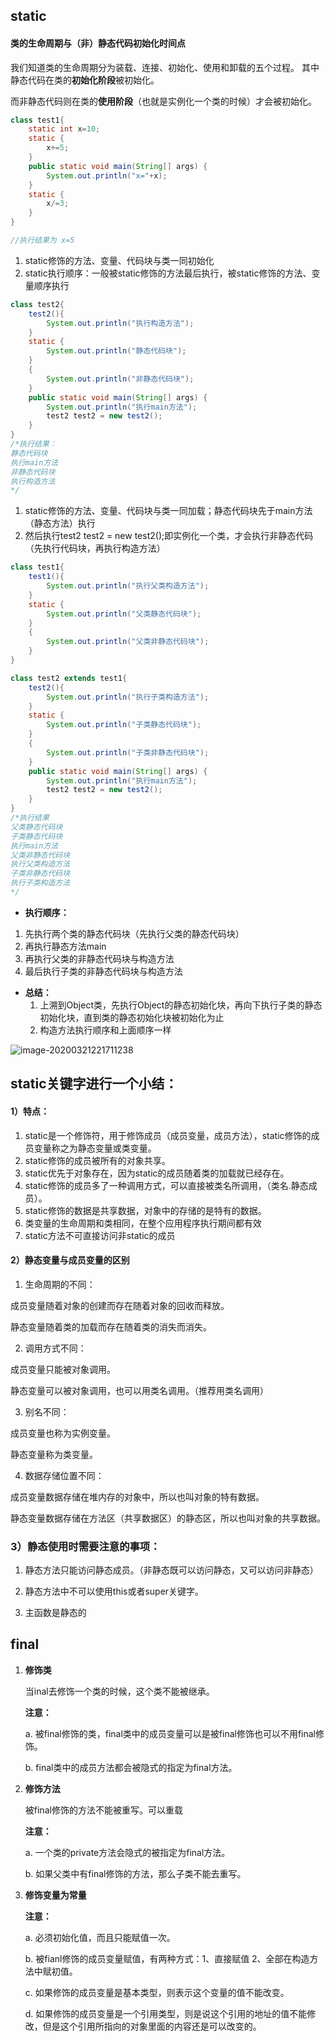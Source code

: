 ## static

#### 类的生命周期与（非）静态代码初始化时间点

我们知道类的生命周期分为装载、连接、初始化、使用和卸载的五个过程。
其中静态代码在类的**初始化阶段**被初始化。

而非静态代码则在类的**使用阶段**（也就是实例化一个类的时候）才会被初始化。

```java
class test1{
    static int x=10;
    static {
        x+=5;
    }
    public static void main(String[] args) {
        System.out.println("x="+x);
    }
    static {
        x/=3;
    }
}

//执行结果为 x=5
```

1. static修饰的方法、变量、代码块与类一同初始化
2. static执行顺序：一般被static修饰的方法最后执行，被static修饰的方法、变量顺序执行

```java
class test2{
    test2(){
        System.out.println("执行构造方法");
    }
    static {
        System.out.println("静态代码块");
    }
    {
        System.out.println("非静态代码块");
    }
    public static void main(String[] args) {
        System.out.println("执行main方法");
        test2 test2 = new test2();
    }
}
/*执行结果：
静态代码块
执行main方法
非静态代码块
执行构造方法
*/
```

1. static修饰的方法、变量、代码块与类一同加载；静态代码块先于main方法（静态方法）执行
2. 然后执行test2 test2 = new test2();即实例化一个类，才会执行非静态代码（先执行代码块，再执行构造方法）

```java
class test1{
    test1(){
        System.out.println("执行父类构造方法");
    }
    static {
        System.out.println("父类静态代码块");
    }
    {
        System.out.println("父类非静态代码块");
    }
}

class test2 extends test1{
    test2(){
        System.out.println("执行子类构造方法");
    }
    static {
        System.out.println("子类静态代码块");
    }
    {
        System.out.println("子类非静态代码块");
    }
    public static void main(String[] args) {
        System.out.println("执行main方法");
        test2 test2 = new test2();
    }
}
/*执行结果
父类静态代码块
子类静态代码块
执行main方法
父类非静态代码块
执行父类构造方法
子类非静态代码块
执行子类构造方法
*/
```

* **执行顺序：**

1. 先执行两个类的静态代码块（先执行父类的静态代码块）
2. 再执行静态方法main
3. 再执行父类的非静态代码块与构造方法
4. 最后执行子类的非静态代码块与构造方法

* **总结：**
  1. 上溯到Object类，先执行Object的静态初始化块，再向下执行子类的静态初始化块，直到类的静态初始化块被初始化为止
  2. 构造方法执行顺序和上面顺序一样



![image-20200321221711238](C:\Users\86159\AppData\Roaming\Typora\typora-user-images\image-20200321221711238.png)

## static关键字进行一个小结：

#### 1）特点：

1. static是一个修饰符，用于修饰成员（成员变量，成员方法），static修饰的成员变量称之为静态变量或类变量。
2. static修饰的成员被所有的对象共享。
3. static优先于对象存在，因为static的成员随着类的加载就已经存在。
4. static修饰的成员多了一种调用方式，可以直接被类名所调用，（类名.静态成员）。
5. static修饰的数据是共享数据，对象中的存储的是特有的数据。
6. 类变量的生命周期和类相同，在整个应用程序执行期间都有效
7. static方法不可直接访问非static的成员



#### 2）静态变量与成员变量的区别

1. 生命周期的不同：

成员变量随着对象的创建而存在随着对象的回收而释放。

静态变量随着类的加载而存在随着类的消失而消失。

2. 调用方式不同：

成员变量只能被对象调用。

静态变量可以被对象调用，也可以用类名调用。（推荐用类名调用）

3. 别名不同：

成员变量也称为实例变量。

静态变量称为类变量。

4. 数据存储位置不同：

成员变量数据存储在堆内存的对象中，所以也叫对象的特有数据。

静态变量数据存储在方法区（共享数据区）的静态区，所以也叫对象的共享数据。



### 3）静态使用时需要注意的事项：

1. 静态方法只能访问静态成员。（非静态既可以访问静态，又可以访问非静态）

2. 静态方法中不可以使用this或者super关键字。

3. 主函数是静态的





## final

1. **修饰类**

   当inal去修饰一个类的时候，这个类不能被继承。

   **注意：**

   a. 被final修饰的类，final类中的成员变量可以是被final修饰也可以不用final修饰。

   b. final类中的成员方法都会被隐式的指定为final方法。

2. **修饰方法**

   被final修饰的方法不能被重写。可以重载

   **注意：**

   a. 一个类的private方法会隐式的被指定为final方法。

   b. 如果父类中有final修饰的方法，那么子类不能去重写。

3. **修饰变量为常量**

   **注意：**

   a. 必须初始化值，而且只能赋值一次。

   b. 被fianl修饰的成员变量赋值，有两种方式：1、直接赋值 2、全部在构造方法中赋初值。

   c. 如果修饰的成员变量是基本类型，则表示这个变量的值不能改变。

   d. 如果修饰的成员变量是一个引用类型，则是说这个引用的地址的值不能修改，但是这个引用所指向的对象里面的内容还是可以改变的。